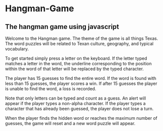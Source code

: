 # Hangman-Game
## The hangman game using javascript

Welcome to the Hangman game.  The theme of the game is all things Texas.  The word puzzles will be related to Texan culture, geography, and typical vocabulary.

To get started simply press a letter on the keyboard. If the letter typed matches a letter in the word, the underline corresponding to the position within the word of that letter will be replaced by the typed character.

The player has 15 guesses to find the entire word.  If the word is found with less than 15 guesses, the player scores a win. If after 15 guesses the player is unable to find the word, a loss is recorded.

Note that only letters can be typed and count as a guess.  An alert will appear if the player types a non-alpha character. If the player types a character that has already been guessed, the player does not lose a turn.

When the player finds the hidden word or reaches the maximum number of guesses, the game will reset and a new word puzzle will appear.
